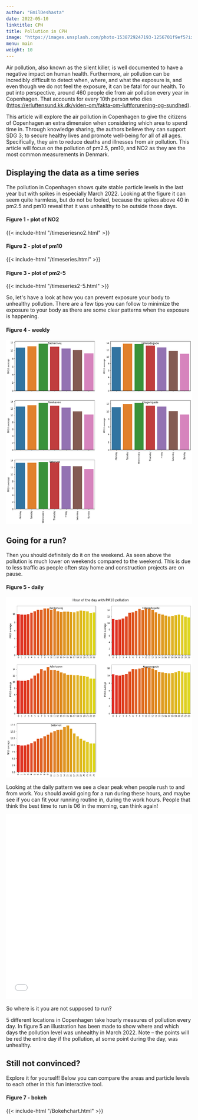```yaml
---
author: "EmilDeshasta"
date: 2022-05-10
linktitle: CPH
title: Pollution in CPH
image: "https://images.unsplash.com/photo-1538729247193-1256701f9ef5?ixlib=rb-0.3.5&ixid=eyJhcHBfaWQiOjEyMDd9&s=ff548421755d700a1fdfeec098c32345&auto=format&fit=crop&w=1350&q=80"
menu: main
weight: 10
---
```


Air pollution, also known as the silent killer, is well documented to have a negative impact on human health. Furthermore, air pollution can be incredibly difficult to detect when, where, and what the exposure is, and even though we do not feel the exposure, it can be fatal for our health. To put into perspective, around 460 people die from air pollution every year in Copenhagen. That accounts for every 10th person who dies (https://erluftensund.kk.dk/viden-om/fakta-om-luftforurening-og-sundhed).

This article will explore the air pollution in Copenhagen to give the citizens of Copenhagen an extra dimension when considering which area to spend time in. Through knowledge sharing, the authors believe they can support SDG 3; to secure healthy lives and promote well-being for all of all ages. Specifically, they aim to reduce deaths and illnesses from air pollution. This article will focus on the pollution of pm2.5, pm10, and NO2 as they are the most common measurements in Denmark.
## Displaying the data as a time series

The pollution in Copenhagen shows quite stable particle levels in the last year but with spikes in especially March 2022. Looking at the figure it can seem quite harmless, but do not be fooled, because the spikes above 40 in pm2.5 and pm10 reveal that it was unhealthy to be outside those days.   

#### Figure 1 - plot of NO2
{{< include-html "/timeseriesno2.html" >}}
#### Figure 2 - plot of pm10
{{< include-html "/timeseries.html" >}}
#### Figure 3 - plot of pm2-5
{{< include-html "/timeseries2-5.html" >}}

So, let's have a look at how you can prevent exposure your body to unhealthy pollution. There are a few tips you can follow to minimize the exposure to your body as there are some clear patterns when the exposure is happening.
#### Figure 4 - weekly 

![Weekly](/MicrosoftTeams-image.png)


## Going for a run?

Then you should definitely do it on the weekend. As seen above the pollution is much lower on weekends compared to the weekend. This is due to less traffic as people often stay home and construction projects are on pause.
#### Figure 5 - daily

![Daily](daily.png)



Looking at the daily pattern we see a clear peak when people rush to and from work. You should avoid going for a run during these hours, and maybe see if you can fit your running routine in, during the work hours. People that think the best time to run is 06 in the morning, can think again!

<iframe src="/heatmap.html"
	sandbox="allow-same-origin allow-scripts"
	width="100%"
	height="500"
	scrolling="no"
	seamless="seamless"
	frameborder="0">
</iframe>

So where is it you are not supposed to run?

5 different locations in Copenhagen take hourly measures of pollution every day. In figure 5 an illustration has been made to show where and which days the pollution level was unhealthy in March 2022. Note – the points will be red the entire day if the pollution, at some point during the day, was unhealthy.


## Still not convinced?

Explore it for yourself! Below you can compare the areas and particle levels to each other in this fun interactive tool.
#### Figure 7 - bokeh
{{< include-html "/Bokehchart.html" >}} 




